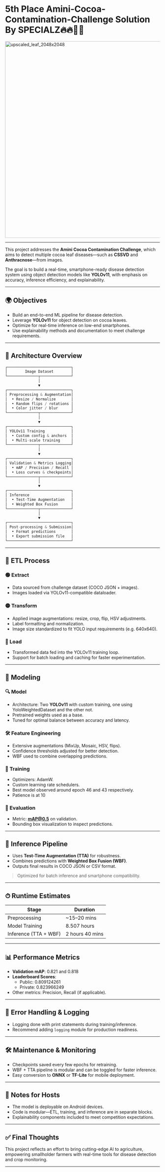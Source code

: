 # 5th Place Amini-Cocoa-Contamination-Challenge Solution By SPECIALZ🔥🔥🙌🏽

<img width="2048" height="640" alt="upscaled_leaf_2048x2048" src="https://github.com/user-attachments/assets/d53c3a78-b86e-4c0f-b30c-4704257e4b82" />

---

This project addresses the **Amini Cocoa Contamination Challenge**, which aims to detect multiple cocoa leaf diseases—such as **CSSVD** and **Anthracnose**—from images.

The goal is to build a real-time, smartphone-ready disease detection system using object detection models like **YOLOv11**, with emphasis on accuracy, inference efficiency, and explainability.

---

## 🌍 Objectives

- Build an end-to-end ML pipeline for disease detection.
- Leverage **YOLOv11** for object detection on cocoa leaves.
- Optimize for real-time inference on low-end smartphones.
- Use explainability methods and documentation to meet challenge requirements.

---

## 🧱 Architecture Overview
```csharp
┌─────────────────────────────┐
│        Image Dataset        │
└──────────────┬──────────────┘
               │
               ▼
┌─────────────────────────────┐
│ Preprocessing & Augmentation│
│  • Resize / Normalize       │
│  • Random flips / rotations │
│  • Color jitter / blur      │
└──────────────┬──────────────┘
               │
               ▼
┌─────────────────────────────┐
│ YOLOv11 Training            │
│  • Custom config & anchors  │
│  • Multi-scale training     │
└──────────────┬──────────────┘
               │
               ▼
┌─────────────────────────────┐
│ Validation & Metrics Logging│
│  • mAP / Precision / Recall │
│  • Loss curves & checkpoints│
└──────────────┬──────────────┘
               │
               ▼
┌─────────────────────────────┐
│ Inference                   │
│  • Test-Time Augmentation   │
│  • Weighted Box Fusion      │
└──────────────┬──────────────┘
               │
               ▼
┌─────────────────────────────┐
│ Post-processing & Submission│
│  • Format predictions       │
│  • Export submission file   │
└─────────────────────────────┘

```

---

## 🔄 ETL Process

### 🟢 Extract
- Data sourced from challenge dataset (COCO JSON + images).
- Images loaded via YOLOv11-compatible dataloader.

### 🟡 Transform
- Applied image augmentations: resize, crop, flip, HSV adjustments.
- Label formatting and normalization.
- Image size standardized to fit YOLO input requirements (e.g. 640x640).

### 🔵 Load
- Transformed data fed into the YOLOv11 training loop.
- Support for batch loading and caching for faster experimentation.

---

## 🧠 Modeling

### 🔍 Model
- Architecture: Two **YOLOv11** with custom training, one using YoloWeightedDataset and the other not.
- Pretrained weights used as a base.
- Tuned for optimal balance between accuracy and latency.

### 🛠 Feature Engineering
- Extensive augmentations (MixUp, Mosaic, HSV, flips).
- Confidence thresholds adjusted for better detection.
- WBF used to combine overlapping predictions.

### 🧪 Training
- Optimizers: AdamW.
- Custom learning rate schedulers.
- Best model observed around epoch 46 and 43 respectively.
- Patience is at 10

### 📏 Evaluation
- Metric: **mAP@0.5** on validation.
- Bounding box visualization to inspect predictions.

---

## 🤖 Inference Pipeline

- Uses **Test-Time Augmentation (TTA)** for robustness.
- Combines predictions with **Weighted Box Fusion (WBF)**.
- Outputs final results in COCO JSON or CSV format.

> Optimized for batch inference and smartphone compatibility.

---

## ⏱ Runtime Estimates

| Stage                   | Duration        |
|------------------------|-----------------|
| Preprocessing           | ~15–20 mins     |
| Model Training          | 8.507 hours     |
| Inference (TTA + WBF)   | 2 hours 40 mins |

---

## 📊 Performance Metrics

- **Validation mAP**: 0.821 and 0.818
- **Leaderboard Scores**:
  - Public: 0.809124261
  - Private: 0.823966249
- Other metrics: Precision, Recall (if applicable).

---

## 🧯 Error Handling & Logging

- Logging done with print statements during training/inference.
- Recommend adding `logging` module for production readiness.

---

## 🛠 Maintenance & Monitoring

- Checkpoints saved every few epochs for retraining.
- WBF + TTA pipeline is modular and can be toggled for faster inference.
- Easy conversion to **ONNX** or **TF-Lite** for mobile deployment.

---

## 📝 Notes for Hosts

- The model is deployable on Android devices.
- Code is modular—ETL, training, and inference are in separate blocks.
- Explainability components included to meet competition expectations.

---

## ✅ Final Thoughts

This project reflects an effort to bring cutting-edge AI to agriculture, empowering smallholder farmers with real-time tools for disease detection and crop monitoring.

---

